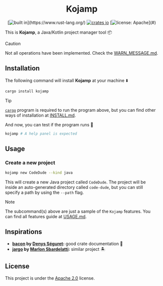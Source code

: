 <div align=center>

Kojamp
======

[![built in](https://img.shields.io/badge/built_in-rust-orange?)](https://www.rust-lang.org/)
[![crates io](https://img.shields.io/crates/v/kojamp.svg)](https://crates.io/crates/kojamp)
[![license: Apache](https://img.shields.io/badge/License-Apache_2.0-blue?)](#)

</div>

This is **Kojamp**, a Java/Kotlin project manager tool 📦

> [!CAUTION]
>
> Not all operations have been implemented. Check the
> [WARN_MESSAGE.md](https://github.com/nasccped/kojamp/blob/main/WARN_MESSAGE.md).

## Installation

The following command will install **Kojamp** at your machine ⬇️

```sh
cargo install kojamp
```

> [!TIP]
>
> [`cargo`](https://doc.rust-lang.org/cargo/getting-started/installation.html)
> program is required to run the program above, but you can find
> other ways of installation at
> [INSTALL.md](https://github.com/nasccped/kojamp/blob/main/INSTALL.md).

And now, you can test if the program runs 🔬

```sh
kojamp # A help panel is expected
```

## Usage

### Create a new project

```sh
kojamp new CodeDude --kind java
```

This will create a new Java project called `CodeDude`. The project
will be inside an auto-generated directory called `code-dude`, but
you can still specify a path by using the `--path` flag.

> [!NOTE]
>
> The subcommand(s) above are just a sample of the `Kojamp` features.
> You can find all features guide at
> [USAGE.md](https://github.com/nasccped/kojamp/blob/main/USAGE.md).

## Inspirations

- **[bacon](https://github.com/Canop/bacon) by [Denys Séguret](https://github.com/Canop):**
  good crate documentation 🐷
- **[jargo](https://github.com/Marlon-Sbardelatti/jargo) by [Marlon Sbardelatti](https://github.com/Marlon-Sbardelatti):**
  similar project 🏝️

## License

This project is under the
[Apache 2.0](https://www.apache.org/licenses/LICENSE-2.0) license.
